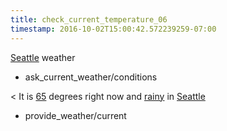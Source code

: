 ```yaml
---
title: check_current_temperature_06
timestamp: 2016-10-02T15:00:42.572239259-07:00
---
```


[Seattle](city) weather
* ask_current_weather/conditions

< It is [65](temperature) degrees right now and [rainy](condition) in [Seattle](city)
* provide_weather/current
